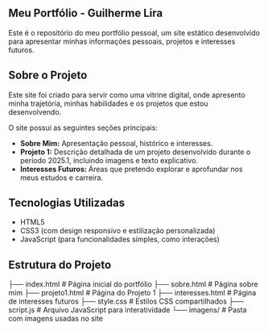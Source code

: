 ## Meu Portfólio - Guilherme Lira

Este é o repositório do meu portfólio pessoal, um site estático desenvolvido para apresentar minhas informações pessoais, projetos e interesses futuros.

## Sobre o Projeto

Este site foi criado para servir como uma vitrine digital, onde apresento minha trajetória, minhas habilidades e os projetos que estou desenvolvendo.

O site possui as seguintes seções principais:

- **Sobre Mim:** Apresentação pessoal, histórico e interesses.
- **Projeto 1:** Descrição detalhada de um projeto desenvolvido durante o período 2025.1, incluindo imagens e texto explicativo.
- **Interesses Futuros:** Áreas que pretendo explorar e aprofundar nos meus estudos e carreira.

## Tecnologias Utilizadas

- HTML5
- CSS3 (com design responsivo e estilização personalizada)
- JavaScript (para funcionalidades simples, como interações)

## Estrutura do Projeto
├── index.html # Página inicial do portfólio
├── sobre.html # Página sobre mim
├── projeto1.html # Página do Projeto 1
├── interesses.html # Página de interesses futuros
├── style.css # Estilos CSS compartilhados
├── script.js # Arquivo JavaScript para interatividade
└── imagens/ # Pasta com imagens usadas no site
